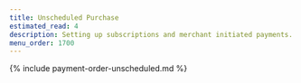 ```yaml
---
title: Unscheduled Purchase
estimated_read: 4
description: Setting up subscriptions and merchant initiated payments.
menu_order: 1700
---
```


{% include payment-order-unscheduled.md %}
